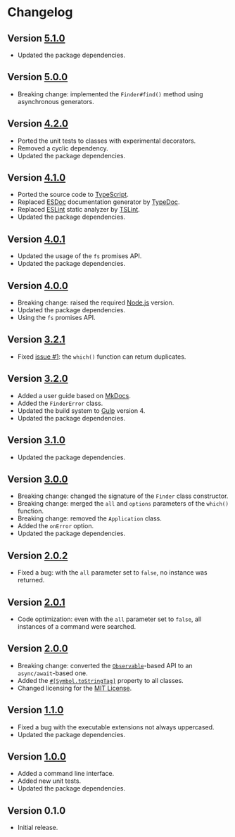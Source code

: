# Changelog

## Version [5.1.0](https://github.com/cedx/which.js/compare/v5.0.0...v5.1.0)
- Updated the package dependencies.

## Version [5.0.0](https://github.com/cedx/which.js/compare/v4.2.0...v5.0.0)
- Breaking change: implemented the `Finder#find()` method using asynchronous generators.

## Version [4.2.0](https://github.com/cedx/which.js/compare/v4.1.0...v4.2.0)
- Ported the unit tests to classes with experimental decorators.
- Removed a cyclic dependency.
- Updated the package dependencies.

## Version [4.1.0](https://github.com/cedx/which.js/compare/v4.0.1...v4.1.0)
- Ported the source code to [TypeScript](https://www.typescriptlang.org).
- Replaced [ESDoc](https://esdoc.org) documentation generator by [TypeDoc](https://typedoc.org).
- Replaced [ESLint](https://eslint.org) static analyzer by [TSLint](https://palantir.github.io/tslint).
- Updated the package dependencies.

## Version [4.0.1](https://github.com/cedx/which.js/compare/v4.0.0...v4.0.1)
- Updated the usage of the `fs` promises API.
- Updated the package dependencies.

## Version [4.0.0](https://github.com/cedx/which.js/compare/v3.2.1...v4.0.0)
- Breaking change: raised the required [Node.js](https://nodejs.org) version.
- Updated the package dependencies.
- Using the `fs` promises API.

## Version [3.2.1](https://github.com/cedx/which.js/compare/v3.2.0...v3.2.1)
- Fixed [issue #1](https://github.com/cedx/which.js/issues/1): the `which()` function can return duplicates.

## Version [3.2.0](https://github.com/cedx/which.js/compare/v3.1.0...v3.2.0)
- Added a user guide based on [MkDocs](http://www.mkdocs.org).
- Added the `FinderError` class.
- Updated the build system to [Gulp](https://gulpjs.com) version 4.
- Updated the package dependencies.

## Version [3.1.0](https://github.com/cedx/which.js/compare/v3.0.0...v3.1.0)
- Updated the package dependencies.

## Version [3.0.0](https://github.com/cedx/which.js/compare/v2.0.2...v3.0.0)
- Breaking change: changed the signature of the `Finder` class constructor.
- Breaking change: merged the `all` and `options` parameters of the `which()` function.
- Breaking change: removed the `Application` class.
- Added the `onError` option.
- Updated the package dependencies.

## Version [2.0.2](https://github.com/cedx/which.js/compare/v2.0.1...v2.0.2)
- Fixed a bug: with the `all` parameter set to `false`, no instance was returned.

## Version [2.0.1](https://github.com/cedx/which.js/compare/v2.0.0...v2.0.1)
- Code optimization: even with the `all` parameter set to `false`, all instances of a command were searched.

## Version [2.0.0](https://github.com/cedx/which.js/compare/v1.1.0...v2.0.0)
- Breaking change: converted the [`Observable`](http://reactivex.io/intro.html)-based API to an `async/await`-based one.
- Added the [`#[Symbol.toStringTag]`](https://developer.mozilla.org/en-US/docs/Web/JavaScript/Reference/Global_Objects/Symbol/toStringTag) property to all classes.
- Changed licensing for the [MIT License](https://opensource.org/licenses/MIT).

## Version [1.1.0](https://github.com/cedx/which.js/compare/v1.0.0...v1.1.0)
- Fixed a bug with the executable extensions not always uppercased.
- Updated the package dependencies.

## Version [1.0.0](https://github.com/cedx/which.js/compare/v0.1.0...v1.0.0)
- Added a command line interface.
- Added new unit tests.
- Updated the package dependencies.

## Version 0.1.0
- Initial release.
